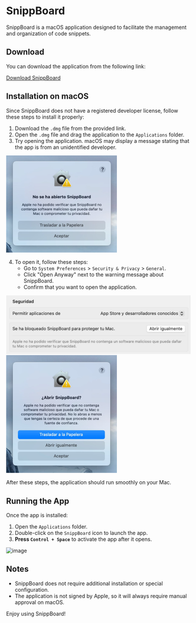 # SnippBoard

SnippBoard is a macOS application designed to facilitate the management and organization of code snippets.

## Download

You can download the application from the following link:

[Download SnippBoard](https://github.com/SkillOnBoard/SnippBoardPublic/releases)

## Installation on macOS

Since SnippBoard does not have a registered developer license, follow these steps to install it properly:

1. Download the `.dmg` file from the provided link.
2. Open the `.dmg` file and drag the application to the `Applications` folder.
3. Try opening the application. macOS may display a message stating that the app is from an unidentified developer.

<img src="images/image.png" style="width: 300px" />

4. To open it, follow these steps:
   - Go to `System Preferences` > `Security & Privacy` > `General`.
   - Click "Open Anyway" next to the warning message about SnippBoard.
   - Confirm that you want to open the application.

<img src="images/image-1.png" style="width: 500px" />

<img src="images/image-2.png" style="width: 300px" />

After these steps, the application should run smoothly on your Mac.

## Running the App
Once the app is installed:
1. Open the `Applications` folder.
2. Double-click on the `SnippBoard` icon to launch the app.
3. **Press `Control + Space`** to activate the app after it opens.

<img width="787" alt="image" src="https://github.com/user-attachments/assets/bfc89130-f279-4a53-873c-d04a8d784d45" />


## Notes
- SnippBoard does not require additional installation or special configuration.
- The application is not signed by Apple, so it will always require manual approval on macOS.

Enjoy using SnippBoard!

